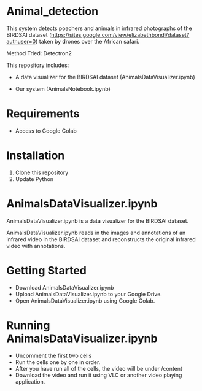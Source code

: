 # Animal_detection
This system detects poachers and animals in infrared photographs of the BIRDSAI dataset (https://sites.google.com/view/elizabethbondi/dataset?authuser=0) taken by drones over the African safari.

Method Tried: Detectron2

This repository includes:

- A data visualizer for the BIRDSAI dataset (AnimalsDataVisualizer.ipynb)

- Our system (AnimalsNotebook.ipynb)

# Requirements
- Access to Google Colab

# Installation
1. Clone this repository
2. Update Python

# AnimalsDataVisualizer.ipynb
AnimalsDataVisualizer.ipynb is a data visualizer for the BIRDSAI dataset.

AnimalsDataVisualizer.ipynb reads in the images and annotations of an infrared video in the BIRDSAI dataset and reconstructs the original infrared video with annotations.

# Getting Started
- Download AnimalsDataVisualizer.ipynb
- Upload AnimalsDataVisualizer.ipynb to your Google Drive.
- Open AnimalsDataVisualizer.ipynb using Google Colab.

# Running AnimalsDataVisualizer.ipynb
- Uncomment the first two cells
- Run the cells one by one in order.
- After you have run all of the cells, the video will be under /content
- Download the video and run it using VLC or another video playing application.
